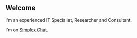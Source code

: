 ## Welcome

I'm an experienced IT Specialist, Researcher and Consultant.

I'm on [Simplex Chat.]([[https://pages.github.com/](https://simplex.chat/contact#/?v=2-7&smp=smp%3A%2F%2F1OwYGt-yqOfe2IyVHhxz3ohqo3aCCMjtB-8wn4X_aoY%3D%40smp11.simplex.im%2FmqntX1JBENkI75C7v9HaKXOkI7ss-TbU%23%2F%3Fv%3D1-3%26dh%3DMCowBQYDK2VuAyEA5NHlkKtEKeqnJIRWnrKj0zbEi8Pnf_WMJCHNZQXZbGI%253D%26srv%3D6ioorbm6i3yxmuoezrhjk6f6qgkc4syabh7m3so74xunb5nzr4pwgfqd.onion)]())


